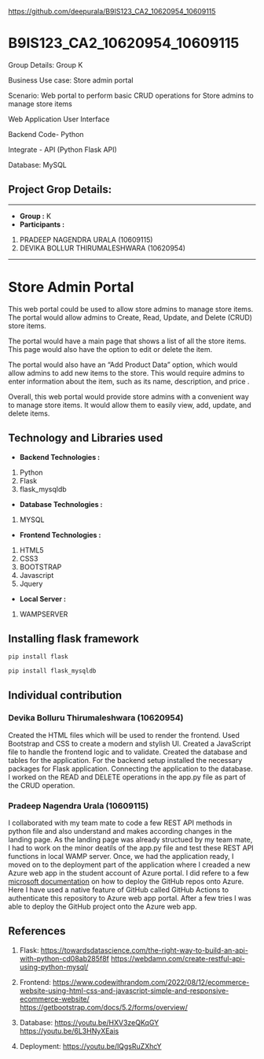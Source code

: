 https://github.com/deepurala/B9IS123_CA2_10620954_10609115

# B9IS123_CA2_10620954_10609115

Group Details: Group K

Business Use case: Store admin portal

Scenario: Web portal to perform basic CRUD operations for Store admins to manage store items

Web Application User Interface

Backend Code- Python

Integrate - API (Python Flask API)

Database: MySQL

## Project Grop Details:
------------------------------
* **Group :** K
*  **Participants :** 

1. PRADEEP NAGENDRA URALA (10609115)
2. DEVIKA BOLLUR THIRUMALESHWARA (10620954)


-------------------
# Store Admin Portal

This web portal could be used to allow store admins to manage store items. The portal would allow admins to Create, Read, Update, and Delete (CRUD) store items. 

The portal would have a main page that shows a list of all the store items. This page would also have the option to edit or delete the item. 

The portal would also have an “Add Product Data” option, which would allow admins to add new items to the store. This  would require admins to enter information about the item, such as its name, description, and price . 

Overall, this web portal would provide store admins with a convenient way to manage store items. It would allow them to easily view, add, update, and delete items.

## Technology and Libraries used
* **Backend Technologies :**
1. Python
2. Flask
3. flask_mysqldb

* **Database Technologies :**
1. MYSQL

* **Frontend Technologies :**
1. HTML5
2. CSS3
3. BOOTSTRAP
4. Javascript
5. Jquery

* **Local Server :**
1. WAMPSERVER



## Installing flask framework
```bash
pip install flask
```

```bash
pip install flask_mysqldb
```

## Individual contribution

### Devika Bolluru Thirumaleshwara (10620954)
Created the HTML files which will be used to render the frontend. Used Bootstrap and CSS to create a modern and stylish UI. Created a JavaScript file to handle the frontend logic and to validate.
Created the database and tables for the application. 
For the backend setup  installed the necessary packages for  Flask application.
Connecting the application to the database.
I worked on the READ and DELETE operations in the app.py file as part of the CRUD operation.


### Pradeep Nagendra Urala (10609115)
I collaborated with my team mate to code a few REST API methods in python file and also understand and makes according changes in the landing page. As the landing page was already structued by my team mate, I had to work on the minor deatils of the app.py file and test these REST API functions in local WAMP server. 
Once, we had the application ready, I moved on to the deployment part of the application where I creaded a new Azure web app in the student account of Azure portal. I did refere to a few [microsoft documentation](https://learn.microsoft.com/en-us/azure/app-service/quickstart-python?tabs=flask%2Cwindows%2Cazure-cli%2Cvscode-deploy%2Cdeploy-instructions-azportal%2Cterminal-bash%2Cdeploy-instructions-zip-azcli) on how to deploy the GitHub repos onto Azure. Here I have used a native feature of GitHub called GitHub Actions to authenticate this repository to Azure web app portal. After a few tries I was able to deploy the GitHub project onto the Azure web app.

## References
1. Flask:
	https://towardsdatascience.com/the-right-way-to-build-an-api-with-python-cd08ab285f8f
	https://webdamn.com/create-restful-api-using-python-mysql/

2. Frontend:
	https://www.codewithrandom.com/2022/08/12/ecommerce-website-using-html-css-and-javascript-simple-and-responsive-ecommerce-website/
	https://getbootstrap.com/docs/5.2/forms/overview/

3. Database:
	https://youtu.be/HXV3zeQKqGY
	https://youtu.be/6L3HNyXEais

4. Deployment:
	https://youtu.be/lQgsRuZXhcY
